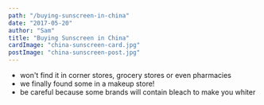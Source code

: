 ```yaml
---
path: "/buying-sunscreen-in-china"
date: "2017-05-20"
author: "Sam"
title: "Buying Sunscreen in China"
cardImage: "china-sunscreen-card.jpg"
postImage: "china-sunscreen-post.jpg"
---
```


* won't find it in corner stores, grocery stores or even pharmacies
* we finally found some in a makeup store!
* be careful because some brands will contain bleach to make you whiter
